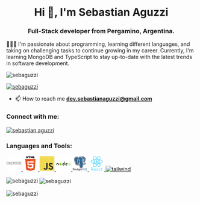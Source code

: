 <h1 align="center">Hi 👋, I'm Sebastian Aguzzi</h1>
<h3 align="center">Full-Stack developer from Pergamino, Argentina.</h3>
<p>🙋🏻‍♂️ I'm passionate about programming, learning different languages, and taking on challenging tasks to continue growing in my career. Currently, I'm learning MongoDB and TypeScript to stay up-to-date with the latest trends in software development.</p>

<p align="left"> <img src="https://komarev.com/ghpvc/?username=sebaguzzi&label=Profile%20views&color=0e75b6&style=flat" alt="sebaguzzi" /> </p>

<p align="left"> <a href="https://github.com/ryo-ma/github-profile-trophy"><img src="https://github-profile-trophy.vercel.app/?username=sebaguzzi" alt="sebaguzzi" /></a> </p>

- 📫 How to reach me **dev.sebastianaguzzi@gmail.com**

<h3 align="left">Connect with me:</h3>
<p align="left">
<a href="https://linkedin.com/in/sebastian aguzzi" target="blank"><img align="center" src="https://raw.githubusercontent.com/rahuldkjain/github-profile-readme-generator/master/src/images/icons/Social/linked-in-alt.svg" alt="sebastian aguzzi" height="30" width="40" /></a>
</p>

<h3 align="left">Languages and Tools:</h3>
<p align="left"> <a href="https://expressjs.com" target="_blank" rel="noreferrer"> <img src="https://raw.githubusercontent.com/devicons/devicon/master/icons/express/express-original-wordmark.svg" alt="express" width="40" height="40"/> </a> <a href="https://www.w3.org/html/" target="_blank" rel="noreferrer"> <img src="https://raw.githubusercontent.com/devicons/devicon/master/icons/html5/html5-original-wordmark.svg" alt="html5" width="40" height="40"/> </a> <a href="https://developer.mozilla.org/en-US/docs/Web/JavaScript" target="_blank" rel="noreferrer"> <img src="https://raw.githubusercontent.com/devicons/devicon/master/icons/javascript/javascript-original.svg" alt="javascript" width="40" height="40"/> </a> <a href="https://nodejs.org" target="_blank" rel="noreferrer"> <img src="https://raw.githubusercontent.com/devicons/devicon/master/icons/nodejs/nodejs-original-wordmark.svg" alt="nodejs" width="40" height="40"/> </a> <a href="https://www.postgresql.org" target="_blank" rel="noreferrer"> <img src="https://raw.githubusercontent.com/devicons/devicon/master/icons/postgresql/postgresql-original-wordmark.svg" alt="postgresql" width="40" height="40"/> </a> <a href="https://reactjs.org/" target="_blank" rel="noreferrer"> <img src="https://raw.githubusercontent.com/devicons/devicon/master/icons/react/react-original-wordmark.svg" alt="react" width="40" height="40"/> </a> <a href="https://tailwindcss.com/" target="_blank" rel="noreferrer"> <img src="https://www.vectorlogo.zone/logos/tailwindcss/tailwindcss-icon.svg" alt="tailwind" width="40" height="40"/> </a> </p>

<p><img align="left" src="https://github-readme-stats.vercel.app/api/top-langs?username=sebaguzzi&show_icons=true&locale=en&layout=compact" alt="sebaguzzi" /></p>

<p>&nbsp;<img align="center" src="https://github-readme-stats.vercel.app/api?username=sebaguzzi&show_icons=true&locale=en" alt="sebaguzzi" /></p>

<p><img align="center" src="https://github-readme-streak-stats.herokuapp.com/?user=sebaguzzi&" alt="sebaguzzi" /></p>
